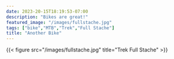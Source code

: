 ```yaml
---
date: 2023-20-15T18:19:53-07:00
description: "Bikes are great!"
featured_image: "/images/fullstache.jpg"
tags: ["bike","MTB","Trek","Full Stache"]
title: "Another Bike"
---
```

{{< figure src="/images/fullstache.jpg" title="Trek Full Stache" >}}
